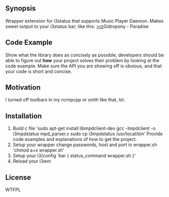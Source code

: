## Synopsis

Wrapper extension for i3status that supports Music Player Daemon. Makes sweet output to your i3status bar; like this: 
[>rz](1:04|2:10)Gidropony - Paradise

## Code Example

Show what the library does as concisely as possible, developers should be able to figure out **how** your project solves their problem by looking at the code example. Make sure the API you are showing off is obvious, and that your code is short and concise.

## Motivation

I turned off toolbars in my ncmpcpp or smth like that, lol.

## Installation
1. Build c file
'sudo apt-get install libmpdclient-dev
gcc -lmpdclient -o i3mpdstatus mpd_parser.c
sudo cp i3mpdstatus /usr/local/bin'
Provide code examples and explanations of how to get the project.
2. Setup your wrapper
change passwords, host and port in wrapper.sh
'chmod a+x wrapper.sh' 
3. Setup your i3/config
'bar {
    status_command wrapper.sh
}'
4. Reload your i3wm

## License
WTFPL
